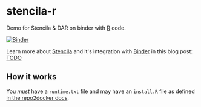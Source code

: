 # stencila-r

Demo for Stencila &amp; DAR on binder with [R](https://www.r-project.org/) code.

[![Binder](https://mybinder.org/badge.svg)](https://mybinder.org/v2/gh/nuest/stencila-r/master)

Learn more about [Stencila](https://stenci.la/) and it's integration with [Binder](https://mybinder.org/) in this blog post: [TODO](TODO)

## How it works

You _must_ have a `runtime.txt` file and may have an `install.R` file as defined [in the repo2docker docs](https://repo2docker.readthedocs.io/en/latest/config_files.html#runtime-txt-specifying-runtimes).

